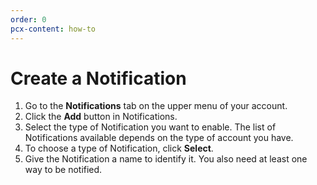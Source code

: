 ```yaml
---
order: 0
pcx-content: how-to
---
```


# Create a Notification

1. Go to the **Notifications** tab on the upper menu of your account.
1. Click the **Add** button in Notifications.
1. Select the type of Notification you want to enable. The list of Notifications available depends on the type of account you have. 
1. To choose a type of Notification, click **Select**.
1. Give the Notification a name to identify it. You also need at least one way to be notified.